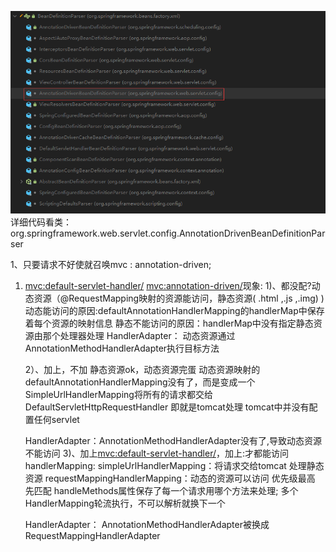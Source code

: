 ![img_14.png](img_14.png)
详细代码看类：
org.springframework.web.servlet.config.AnnotationDrivenBeanDefinitionParser

1、只要请求不好使就召唤mvc : annotation-driven;
1) <mvc:default-servlet-handler/> <mvc:annotation-driven/>现象:
   1)、都没配?动态资源（@RequestMapping映射的资源能访问，静态资源( .html ,.js ,.img) )
   动态能访问的原因:defaultAnnotationHandlerMapping的handlerMap中保存着每个资源的映射信息
   静态不能访问的原因：handlerMap中没有指定静态资源由那个处理器处理
   HandlerAdapter：
   动态资源通过AnnotationMethodHandlerAdapter执行目标方法
   
   2）、加上<mvc : default-servlet-handler/>，<mvc : annotation-driven/>不加    静态资源ok，动态资源完蛋
   动态资源映射的defaultAnnotationHandlerMapping没有了，而是变成一个SimpleUrlHandlerMapping将所有的请求都交给DefaultServletHttpRequestHandler
   即就是tomcat处理 tomcat中并没有配置任何servlet

   HandlerAdapter：AnnotationMethodHandlerAdapter没有了,导致动态资源不能访问
   3)、加上<mvc:default-servlet-handler/>，加上<mvc : annotation-driven/>:才都能访问
   handlerMapping: 
   simpleUrlHandlerMapping：将请求交给tomcat 处理静态资源
   requestMappingHandlerMapping：动态的资源可以访问 优先级最高 先匹配 handleMethods属性保存了每一个请求用哪个方法来处理;
   多个HandlerMapping轮流执行，不可以解析就换下一个

   HandlerAdapter：
   AnnotationMethodHandlerAdapter被换成RequestMappingHandlerAdapter
